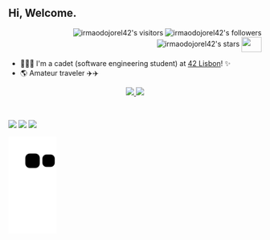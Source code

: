 
## Hi, Welcome.

<p align="right">
  <img alt="irmaodojorel42's visitors" src="https://komarev.com/ghpvc/?username=irmaodojorel42&color=8c36db&style=flat&label=visitors" />
  <img alt="irmaodojorel42's followers" src="https://img.shields.io/github/followers/irmaodojorel42?color=blueviolet" />
  <img alt="irmaodojorel42's stars" src="https://img.shields.io/github/stars/irmaodojorel42?color=blueviolet" />
 <img align="center" height="30" width="40" src="https://cdn.jsdelivr.net/gh/devicons/devicon/icons/c/c-original.svg" />
  
- 👨🏽‍🎓 I'm a cadet (software engineering student) at [42 Lisbon](https://www.42lisboa.com/)! ✨
- 🌎 Amateur traveler ✈️✈️
  
<div align="center">
  <a href="https://github.com/irmaodojorel42">
  <img height="180em" src="https://github-readme-stats.vercel.app/api?username=irmaodojorel42&show_icons=true&theme=vision-friendly-dark&include_all_commits=true&count_private=true"/>
  <img height="180em" src="https://github-readme-stats.vercel.app/api/top-langs/?username=irmaodojorel42&layout=compact&langs_count=7&theme=vision-friendly-dark"/>
</div>
<div style="display: inline_block"><br>
</div>

  ##  
<div> 
  <a href="https://instagram.com/celso_m" target="_blank"><img src="https://img.shields.io/badge/-Instagram-%23E4405F?style=for-the-badge&logo=instagram&logoColor=black" target="_blank"></a>
  <a href="https://www.linkedin.com/in/celso-de-moraes-246456206/" target="_blank"><img src="https://img.shields.io/badge/-LinkedIn-%230077B5?style=for-the-badge&logo=linkedin&logoColor=black" target="_blank"></a> 
   <a href = "mailto:celsormneto@gmail.com"><img src="https://img.shields.io/badge/-Gmail-%23333?style=for-the-badge&logo=gmail&logoColor=white" target="_blank"></a>
  
  ![Snake animation](https://github.com/rafaballerini/rafaballerini/blob/output/github-contribution-grid-snake.svg)
 
</div>
